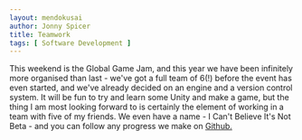```yaml
---
layout: mendokusai
author: Jonny Spicer
title: Teamwork
tags: [ Software Development ]
---
```

This weekend is the Global Game Jam, and this year we have been infinitely more organised than last - we've got a full team of 6(!)
before the event has even started, and we've already decided on an engine and a version control system. It will be fun to try and
learn some Unity and make a game, but the thing I am most looking forward to is certainly the element of working in a team with
five of my friends. We even have a name - I Can't Believe It's Not Beta - and you can follow any progress we make on [Github.](https://github.com/ICantBelieveItsNotBeta)
